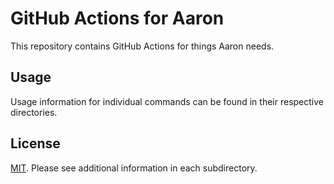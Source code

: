# GitHub Actions for Aaron

This repository contains GitHub Actions for things Aaron needs.

## Usage

Usage information for individual commands can be found in their respective directories.

## License

[MIT](LICENSE). Please see additional information in each subdirectory.